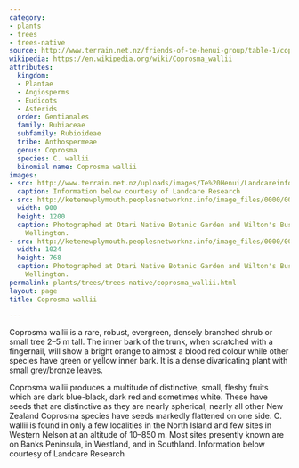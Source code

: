 ```yaml
---
category:
- plants
- trees
- trees-native
source: http://www.terrain.net.nz/friends-of-te-henui-group/table-1/coprosma-wallii.html
wikipedia: https://en.wikipedia.org/wiki/Coprosma_wallii
attributes:
  kingdom:
  - Plantae
  - Angiosperms
  - Eudicots
  - Asterids
  order: Gentianales
  family: Rubiaceae
  subfamily: Rubioideae
  tribe: Anthospermeae
  genus: Coprosma
  species: C. wallii
  binomial name: Coprosma wallii
images:
- src: http://www.terrain.net.nz/uploads/images/Te%20Henui/Landcareinfo/C.%20wallii%20Landcare.jpg
  caption: Information below courtesy of Landcare Research
- src: http://ketenewplymouth.peoplesnetworknz.info/image_files/0000/0003/3789/Coprosma_walli-001.JPG
  width: 900
  height: 1200
  caption: Photographed at Otari Native Botanic Garden and Wilton's Bush Reserve.
    Wellington.
- src: http://ketenewplymouth.peoplesnetworknz.info/image_files/0000/0003/3794/Coprosma_walli-003.JPG
  width: 1024
  height: 768
  caption: Photographed at Otari Native Botanic Garden and Wilton's Bush Reserve.
    Wellington.
permalink: plants/trees/trees-native/coprosma_wallii.html
layout: page
title: Coprosma wallii

---
```

Coprosma wallii is a rare, robust, evergreen, densely branched shrub or small tree 2–5 m tall. The inner bark of the trunk, when scratched with a fingernail, will show a bright orange to almost a blood red colour while other species have green or yellow inner bark. It is a dense divaricating plant with small grey/bronze leaves.

Coprosma wallii produces a multitude of distinctive, small, fleshy fruits which are dark blue-black, dark red and sometimes white. These have seeds that are distinctive as they are nearly spherical; nearly all other New Zealand Coprosma species have seeds markedly flattened on one side.
C. wallii is found in only a few localities in the North Island and few sites in Western Nelson at an altitude of 10–850 m. Most sites presently known are on Banks Peninsula, in Westland, and in Southland.
Information below courtesy of Landcare Research
